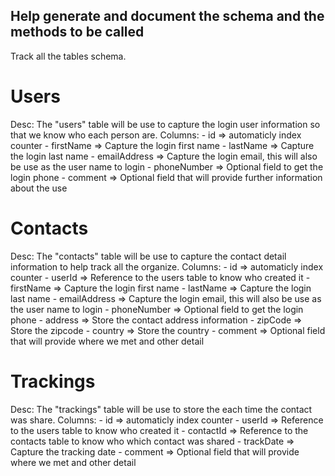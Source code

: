 ## Help generate and document the schema and the methods to be called

Track all the tables schema.


# Users

Desc: The "users" table will be use to capture the login user information so that we know who each person are.
Columns:
    - id => automaticly index counter
    - firstName => Capture the login first name
    - lastName =>  Capture the login last name
    - emailAddress => Capture the login email, this will also be use as the user name to login
    - phoneNumber => Optional field to get the login phone
    - comment => Optional field that will provide further information about the use

# Contacts

Desc: The "contacts" table will be use to capture the contact detail information to help track all the organize.
Columns:
    - id => automaticly index counter
    - userId => Reference to the users table to know who created it
    - firstName => Capture the login first name
    - lastName =>  Capture the login last name
    - emailAddress => Capture the login email, this will also be use as the user name to login
    - phoneNumber => Optional field to get the login phone
    - address =>  Store the contact address information
    - zipCode => Store the zipcode
    - country => Store the country
    - comment => Optional field that will provide where we met and other detail

# Trackings

Desc: The "trackings" table will be use to store the each time the contact was share.
Columns:
    - id => automaticly index counter
    - userId => Reference to the users table to know who created it
    - contactId => Reference to the contacts table to know who which contact was shared
    - trackDate => Capture the tracking date
    - comment => Optional field that will provide where we met and other detail
